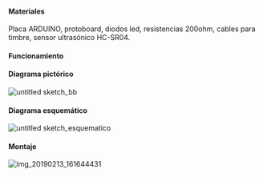 #### Materiales
Placa ARDUINO, protoboard, diodos led, resistencias 200ohm, cables para timbre, sensor ultrasónico HC-SR04.
#### Funcionamiento

#### Diagrama pictórico
![untitled sketch_bb](https://user-images.githubusercontent.com/47117506/52744028-775be380-2fa9-11e9-8f3a-c1916f970a86.png)

#### Diagrama esquemático
![untitled sketch_esquematico](https://user-images.githubusercontent.com/47117506/52744088-a5412800-2fa9-11e9-9d69-0201b927a9dd.png)
#### Montaje
![img_20190213_161644431](https://user-images.githubusercontent.com/47117506/52918033-66201900-32c0-11e9-84c3-e07694c75896.jpg)




